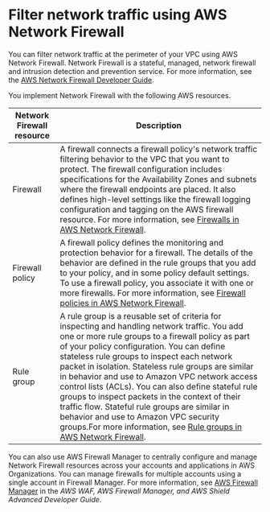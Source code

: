# Filter network traffic using AWS Network Firewall<a name="network-firewall"></a>

You can filter network traffic at the perimeter of your VPC using AWS Network Firewall\. Network Firewall is a stateful, managed, network firewall and intrusion detection and prevention service\. For more information, see the [AWS Network Firewall Developer Guide](https://docs.aws.amazon.com/network-firewall/latest/developerguide/firewalls.html)\.

You implement Network Firewall with the following AWS resources\. 


| Network Firewall resource | Description | 
| --- | --- | 
| Firewall | A firewall connects a firewall policy's network traffic filtering behavior to the VPC that you want to protect\. The firewall configuration includes specifications for the Availability Zones and subnets where the firewall endpoints are placed\. It also defines high\-level settings like the firewall logging configuration and tagging on the AWS firewall resource\. For more information, see [Firewalls in AWS Network Firewall](https://docs.aws.amazon.com/network-firewall/latest/developerguide/firewalls.html)\. | 
| Firewall policy | A firewall policy defines the monitoring and protection behavior for a firewall\. The details of the behavior are defined in the rule groups that you add to your policy, and in some policy default settings\. To use a firewall policy, you associate it with one or more firewalls\. For more information, see [Firewall policies in AWS Network Firewall](https://docs.aws.amazon.com/network-firewall/latest/developerguide/firewall-policies.html)\. | 
| Rule group | A rule group is a reusable set of criteria for inspecting and handling network traffic\. You add one or more rule groups to a firewall policy as part of your policy configuration\. You can define stateless rule groups to inspect each network packet in isolation\. Stateless rule groups are similar in behavior and use to Amazon VPC network access control lists \(ACLs\)\. You can also define stateful rule groups to inspect packets in the context of their traffic flow\. Stateful rule groups are similar in behavior and use to Amazon VPC security groups\.For more information, see [Rule groups in AWS Network Firewall](https://docs.aws.amazon.com/network-firewall/latest/developerguide/rule-groups.html)\. | 

You can also use AWS Firewall Manager to centrally configure and manage Network Firewall resources across your accounts and applications in AWS Organizations\. You can manage firewalls for multiple accounts using a single account in Firewall Manager\. For more information, see [AWS Firewall Manager](https://docs.aws.amazon.com/waf/latest/developerguide/fms-chapter.html) in the *AWS WAF, AWS Firewall Manager, and AWS Shield Advanced Developer Guide*\.